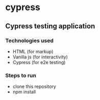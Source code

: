 # cypress

## Cypress testing application

### Technologies used
  - HTML (for markup)
  - Vanilla js (for interactivity)
  - Cypress (for e2e testing)
### Steps to run
  - clone this repository
  - npm install
